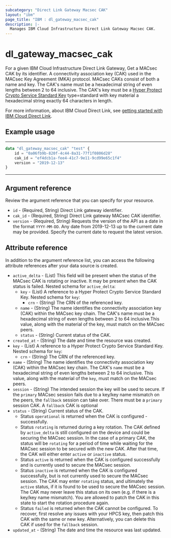 ```yaml
---
subcategory: "Direct Link Gateway Macsec CAK"
layout: "ibm"
page_title: "IBM : dl_gateway_macsec_cak"
description: |-
  Manages IBM Cloud Infrastructure Direct Link Gateway Macsec CAK.
---
```


# dl_gateway_macsec_cak

For a given IBM Cloud Infrastructure Direct Link Gateway, Get a MACsec CAK by its identifier. A connectivity association key (CAK) used in the MACsec Key Agreement (MKA) protocol. MACsec CAKs consist of both a name and key. The CAK's name must be a hexadecimal string of even lengths between 2 to 64 inclusive. The CAK's key must be a [Hyper Protect Crypto Service Standard Key](https://cloud.ibm.com/docs/hs-crypto?topic=hs-crypto-get-started) type=standard with key material a hexadecimal string exactly 64 characters in length.

For more information, about IBM Cloud Direct Link, see [getting started with IBM Cloud Direct Link](https://cloud.ibm.com/docs/dl?topic=dl-get-started-with-ibm-cloud-dl).


## Example usage

---
```terraform
data "dl_gateway_macsec_cak" "test" {
    id = "0a06fb9b-820f-4c44-8a31-77f1f0806d28"
    cak_id = "ef4dcb1a-fee4-41c7-9e11-9cd99e65c1f4"
    version = "2019-12-13"
}
```
---
## Argument reference
Review the argument reference that you can specify for your resource. 

- `id` - (Required, String) Direct Link gateway identifier.
- `cak_id` - (Required, String) Direct Link gateway MACsec CAK identifier.
- `version` - (Required, String) Requests the version of the API as a date in the format `YYYY-MM-DD`. Any date from 2019-12-13 up to the current date may be provided. Specify the current date to request the latest version.


## Attribute reference
In addition to the argument reference list, you can access the following attribute references after your data source is created.

- `active_delta` - (List) This field will be present when the status of the MACsec CAK is rotating or inactive. It may be present when the CAK status is failed.
    Nested schema for `active_delta`:
    - `key` - (List) A reference to a Hyper Protect Crypto Service Standard Key.
        Nested schema for `key`:
        - `crn` - (String) The CRN of the referenced key.
    - `name` - (String) The name identifies the connectivity association key (CAK) within the MACsec key chain. The CAK's name must be a hexadecimal string of even lengths between 2 to 64 inclusive.This value, along with the material of the key, must match on the MACsec peers.
    - `status` - (String) Current status of the CAK.
- `created_at` - (String) The date and time the resource was created.
- `key` - (List) A reference to a Hyper Protect Crypto Service Standard Key.
    Nested schema for `key`:
    - `crn` - (String) The CRN of the referenced key.
- `name` - (String) The name identifies the connectivity association key (CAK) within the MACsec key chain. The CAK's `name` must be a hexadecimal string of even lengths between 2 to 64 inclusive. This value, along with the material of the `key`, must match on the MACsec peers.
- `session` - (String) The intended session the key will be used to secure. If the `primary` MACsec session fails due to a key/key name mismatch on the peers, the `fallback` session can take over. There must be a `primary` session CAK. A `fallback` CAK is optional
- `status` - (String) Current status of the CAK.
    - Status `operational` is returned when the CAK is configured - successfully.
    - Status `rotating` is returned during a key rotation. The CAK defined by `active_delta` is still configured on the device and could be securing the MACsec session. In the case of a primary CAK, the status will be `rotating` for a period of time while waiting for the MACsec session to be secured with the new CAK. After that time, the CAK will either enter `active` or `inactive` status.
    - Status `active` is returned when the CAK is configured successfully and is currently used to secure the MACsec session.
    - Status `inactive` is returned when the CAK is configured successfully, but is not currently used to secure the MACsec session. The CAK may enter `rotating` status, and ultimately the `active` status, if it is found to be used to secure the MACsec session. The CAK may never leave this status on its own (e.g. if there is a key/key name mismatch). You are allowed to patch the CAK in this state to start the rotation procedure again.
    - Status `failed` is returned when the CAK cannot be configured. To recover, first resolve any issues with your HPCS key, then patch this CAK with the same or new key. Alternatively, you can delete this CAK if used for the `fallback` session.
- `updated_at` - (String) The date and time the resource was last updated.
